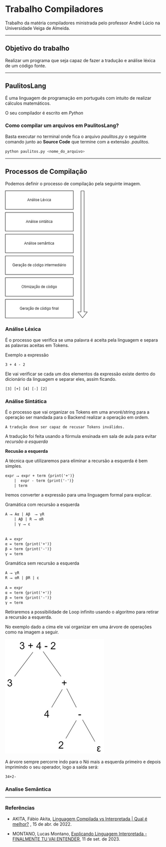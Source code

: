 # Trabalho Compiladores

Trabalho da matéria compiladores ministrada pelo professor André Lúcio na Universidade Veiga de Almeida.

---

## Objetivo do trabalho

Realizar um programa que seja capaz de fazer a tradução e análise léxica de um código fonte.

---

## PaulitosLang

É uma linguagem de programação em português com intuito de realizar cálculos matemáticos.

O seu compilador é escrito em *Python*

### Como compilar um arquivos em PaulitosLang?

Basta executar no terminal onde fica o arquivo *paulitos.py* o seguinte comando junto ao **Source Code** que termine com a extensão *.paulitos*.

```bash
python paulitos.py <nome_do_arquivo>
```


---

## Processos de Compilação

Podemos definir o processo de compilação pela seguinte imagem.

![](./Images/compilação.jpg)

### Análise Léxica

É o processo que verifica se uma palavra é aceita pela linguagem e separa as palavras aceitas em Tokens.

Exemplo a expressão

```
3 + 4 - 2
```

Ele vai verificar se cada um dos elementos da expressão existe dentro do dicionário da linguagem e separar eles, assim ficando.

```
[3] [+] [4] [-] [2]
```


### Análise Sintática

É o processo que vai organizar os Tokens em uma arvoré/string para a operação ser mandada para o Backend realizar a operação em ordem.

    A tradução deve ser capaz de recusar Tokens inválidos.

A tradução foi feita usando a fórmula ensinada em sala de aula para evitar *recursão a esquerda*

**Recusão a esquerda**

A técnica que utilizaremos para eliminar a recursão a esquerda é bem simples.

```
expr ⭢ expr + term {print('+')}
    |  expr - term {print('-')}
    | term
```

Iremos converter a expressão para uma linguagem formal para explicar.

Gramática com recursão a esquerda 
```
A ⭢ Aα | Aβ  ⭢ γR
    | Aβ | R ⭢ αR 
    | γ ⭢ ε


A = expr
α = term {print('+')}
β = term {print('-')}
γ = term
```
Gramática sem recursão a esquerda 
```
A ⭢ γR
R ⭢ αR | βR | ε

A = expr
α = term {print('+')}
β = term {print('-')}
γ = term
```

Retiraremos a possibilidade de Loop infinito usando o algoritmo para retirar a recursão a esquerda.

No exemplo dado a cima ele vai organizar em uma árvore de operações como na imagem a seguir.

![](./Images/Traducao.jpg)

A árvore sempre percorre indo para o Nó mais a esquerda primeiro e depois imprimindo o seu operador, logo a saída será:

```
34+2-
```

### Analise Semântica


---

### Referências

- AKITA, Fábio Akita, <a href="https://www.youtube.com/watch?v=SNyh-cubxaU">Linguagem Compilada vs Interpretada | Qual é melhor?</a> , 15 de abr. de 2022.

- MONTANO, Lucas Montano, <a href="https://youtu.be/e4x4IITQvak?si=VotB_hN46C94tN0o">Explicando Linguagem Interpretada - FINALMENTE TU VAI ENTENDER</a>, 11 de set. de 2023.
